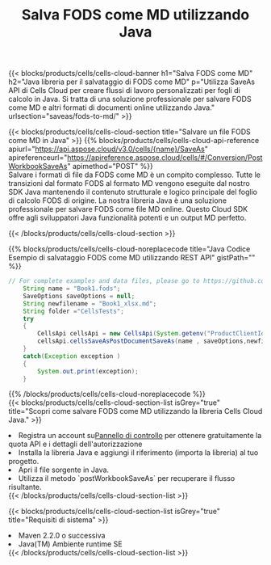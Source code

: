 ﻿---
title:  Salva FODS come MD utilizzando Java
description:  Utilizzando Aspose.Cells Cloud SDK for Java per salvare il file in formato FODS come file in formato MD.
kwords: Excel, Save FODS as MD, REST, Java
howto: How to save FODS as MD using Aspose.Cells Cloud Java library.
---
{{< blocks/products/cells/cells-cloud-banner h1="Salva FODS come MD" h2="Java libreria per il salvataggio di FODS come MD" p="Utilizza SaveAs API di Cells Cloud per creare flussi di lavoro personalizzati per fogli di calcolo in Java. Si tratta di una soluzione professionale per salvare FODS come MD e altri formati di documenti online utilizzando Java." urlsection="saveas/fods-to-md/" >}}

{{< blocks/products/cells/cells-cloud-section title="Salvare un file FODS come MD in Java" >}}
{{% blocks/products/cells/cells-cloud-api-reference apiurl="https://api.aspose.cloud/v3.0/cells/{name}/SaveAs" apireferenceurl="https://apireference.aspose.cloud/cells/#/Conversion/PostWorkbookSaveAs" apimethod="POST" %}}
<br/>
Salvare i formati di file da FODS come MD è un compito complesso. Tutte le transizioni dal formato FODS al formato MD vengono eseguite dal nostro SDK Java mantenendo il contenuto strutturale e logico principale del foglio di calcolo FODS di origine. La nostra libreria Java è una soluzione professionale per salvare FODS come file MD online. Questo Cloud SDK offre agli sviluppatori Java funzionalità potenti e un output MD perfetto.

{{< /blocks/products/cells/cells-cloud-section >}}

{{% blocks/products/cells/cells-cloud-noreplacecode title="Java Codice Esempio di salvataggio FODS come MD utilizzando REST API" gistPath="" %}}
  
```java
// For complete examples and data files, please go to https://github.com/aspose-cells-cloud/aspose-cells-cloud-java/
    String name = "Book1.fods";
    SaveOptions saveOptions = null;
    String newfilename = "Book1_xlsx.md";
    String folder ="CellsTests";
    try 
    {
        CellsApi cellsApi = new CellsApi(System.getenv("ProductClientId"), System.getenv("ProductClientSecret"));
        cellsApi.cellsSaveAsPostDocumentSaveAs(name , saveOptions,newfilename,false,false,folder,null,null,null,true);                       
    }
    catch(Exception exception )
    {
        System.out.print(exception);
    }
```
  
{{% /blocks/products/cells/cells-cloud-noreplacecode %}}
<br/>
{{< blocks/products/cells/cells-cloud-section-list isGrey="true" title="Scopri come salvare FODS come MD utilizzando la libreria Cells Cloud Java." >}}
<li> Registra un account su<a href="https://dashboard.aspose.cloud/">Pannello di controllo</a> per ottenere gratuitamente la quota API e i dettagli dell'autorizzazione</li>
<li>Installa la libreria Java e aggiungi il riferimento (importa la libreria) al tuo progetto.</li>
<li>Apri il file sorgente in Java.</li>
<li>Utilizza il metodo `postWorkbookSaveAs` per recuperare il flusso risultante.</li>
{{< /blocks/products/cells/cells-cloud-section-list >}}

{{< blocks/products/cells/cells-cloud-section-list isGrey="true" title="Requisiti di sistema" >}}
<li>Maven 2.2.0 o successiva</li>
<li>Java(TM) Ambiente runtime SE</li>
{{< /blocks/products/cells/cells-cloud-section-list >}}
